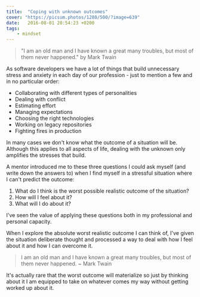 ```yaml
---
title:  "Coping with unknown outcomes"
cover: "https://picsum.photos/1280/500/?image=639"
date:   2016-08-01 20:54:23 +0200
tags: 
    - mindset 
---
```


> "I am an old man and I have known a great many troubles, but most of them
  never happened." by Mark Twain

As software developers we have a lot of things that build unnecessary stress
and anxiety in each day of our profession - just to mention a few and in no
particular order:

* Collaborating with different types of personalities
* Dealing with conflict
* Estimating effort
* Managing expectations
* Choosing the right technologies
* Working on legacy repositories
* Fighting fires in production

In many cases we don't know what the outcome of a situation will be. Although
this applies to all aspects of life, dealing with the unknown only amplifies
the stresses that build.

A mentor introduced me to these three questions I could ask myself (and write
down the answers to) when I find myself in a stressful situation
where I can't predict the outcome:

1. What do I think is the worst possible realistic outcome of the situation?
2. How will I feel about it?
3. What will I do about it?

I've seen the value of applying these questions both in my professional and
personal capacity.

When I explore the absolute worst realistic outcome I can think of, I've
given the situation deliberate thought and processed a way to deal with how I
feel about it and how I can overcome it.

> I am an old man and I have known a great many troubles, but most of them
  never happened. ~ Mark Twain

It's actually rare that the worst outcome will materialize so just by thinking
about it I am equipped to take on whatever comes my way without getting worked
up about it.
